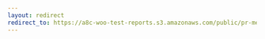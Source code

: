 ```yaml
---
layout: redirect
redirect_to: https://a8c-woo-test-reports.s3.amazonaws.com/public/pr-merge/43751/e2e/index.html
---
```

